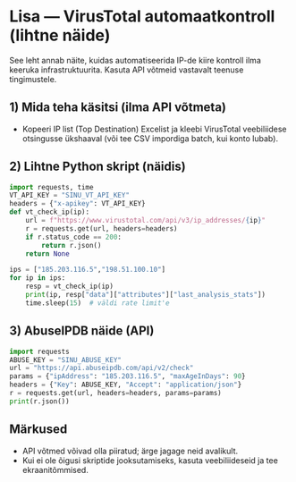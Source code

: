 # Lisa — VirusTotal automaatkontroll (lihtne näide)

See leht annab näite, kuidas automatiseerida IP-de kiire kontroll ilma keeruka infrastruktuurita. Kasuta API võtmeid vastavalt teenuse tingimustele.

## 1) Mida teha käsitsi (ilma API võtmeta)
- Kopeeri IP list (Top Destination) Excelist ja kleebi VirusTotal veebiliidese otsingusse ükshaaval (või tee CSV impordiga batch, kui konto lubab).

## 2) Lihtne Python skript (näidis)
```python
import requests, time
VT_API_KEY = "SINU_VT_API_KEY"
headers = {"x-apikey": VT_API_KEY}
def vt_check_ip(ip):
    url = f"https://www.virustotal.com/api/v3/ip_addresses/{ip}"
    r = requests.get(url, headers=headers)
    if r.status_code == 200:
        return r.json()
    return None

ips = ["185.203.116.5","198.51.100.10"]
for ip in ips:
    resp = vt_check_ip(ip)
    print(ip, resp["data"]["attributes"]["last_analysis_stats"])
    time.sleep(15)  # väldi rate limit'e
```

## 3) AbuseIPDB näide (API)
```python
import requests
ABUSE_KEY = "SINU_ABUSE_KEY"
url = "https://api.abuseipdb.com/api/v2/check"
params = {"ipAddress": "185.203.116.5", "maxAgeInDays": 90}
headers = {"Key": ABUSE_KEY, "Accept": "application/json"}
r = requests.get(url, headers=headers, params=params)
print(r.json())
```

## Märkused
- API võtmed võivad olla piiratud; ärge jagage neid avalikult.
- Kui ei ole õigusi skriptide jooksutamiseks, kasuta veebiliideseid ja tee ekraanitõmmised.

